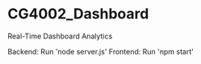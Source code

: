 # CG4002_Dashboard
Real-Time Dashboard Analytics

Backend: Run 'node server.js'
Frontend: Run 'npm start'